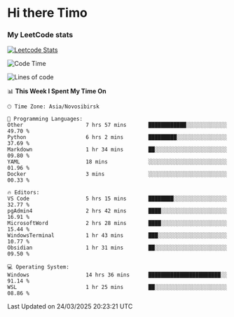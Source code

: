 # Hi there Timo
### My LeetCode stats
[![Leetcode Stats](https://leetcard.jacoblin.cool/przdtl?border=0&radius=20&ext=heatmap&theme=nord)](https://leetcode.com/przdtl)

<!--START_SECTION:waka-->
![Code Time](http://img.shields.io/badge/Code%20Time-697%20hrs%2038%20mins-blue)

![Lines of code](https://img.shields.io/badge/From%20Hello%20World%20I%27ve%20Written-84.0%20thousand%20lines%20of%20code-blue)

📊 **This Week I Spent My Time On** 

```text
🕑︎ Time Zone: Asia/Novosibirsk

💬 Programming Languages: 
Other                    7 hrs 57 mins       ████████████░░░░░░░░░░░░░   49.70 % 
Python                   6 hrs 2 mins        █████████░░░░░░░░░░░░░░░░   37.69 % 
Markdown                 1 hr 34 mins        ██░░░░░░░░░░░░░░░░░░░░░░░   09.80 % 
YAML                     18 mins             ░░░░░░░░░░░░░░░░░░░░░░░░░   01.96 % 
Docker                   3 mins              ░░░░░░░░░░░░░░░░░░░░░░░░░   00.33 % 

🔥 Editors: 
VS Code                  5 hrs 15 mins       ████████░░░░░░░░░░░░░░░░░   32.77 % 
pgAdmin4                 2 hrs 42 mins       ████░░░░░░░░░░░░░░░░░░░░░   16.91 % 
MicrosoftWord            2 hrs 28 mins       ████░░░░░░░░░░░░░░░░░░░░░   15.44 % 
WindowsTerminal          1 hr 43 mins        ███░░░░░░░░░░░░░░░░░░░░░░   10.77 % 
Obsidian                 1 hr 31 mins        ██░░░░░░░░░░░░░░░░░░░░░░░   09.50 % 

💻 Operating System: 
Windows                  14 hrs 36 mins      ███████████████████████░░   91.14 % 
WSL                      1 hr 25 mins        ██░░░░░░░░░░░░░░░░░░░░░░░   08.86 % 
```


 Last Updated on 24/03/2025 20:23:21 UTC
<!--END_SECTION:waka-->
